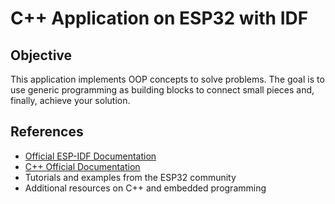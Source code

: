 # C++ Application on ESP32 with IDF

## Objective
This application implements OOP concepts to solve problems. The goal is to use generic programming as building blocks to connect small pieces and, finally, achieve your solution.


## References
- [Official ESP-IDF Documentation](https://docs.espressif.com/projects/esp-idf/en/latest/)
- [C++ Official Documentation](https://en.cppreference.com/w/)
- Tutorials and examples from the ESP32 community
- Additional resources on C++ and embedded programming
